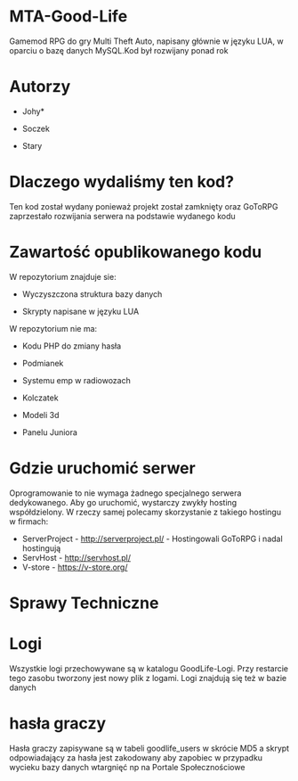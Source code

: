 # MTA-Good-Life
Gamemod RPG do gry Multi Theft Auto, napisany głównie w języku LUA, w oparciu o bazę danych MySQL.Kod był rozwijany ponad rok
# Autorzy

- Johy*

- Soczek

- Stary
# Dlaczego wydaliśmy ten kod?

Ten kod został wydany ponieważ projekt został zamknięty oraz GoToRPG zaprzestało rozwijania serwera na podstawie wydanego kodu
# Zawartość opublikowanego kodu

W repozytorium znajduje sie:

- Wyczyszczona struktura bazy danych

- Skrypty napisane w języku LUA

W repozytorium nie ma:

- Kodu PHP do zmiany hasła

- Podmianek

- Systemu emp w radiowozach

- Kolczatek

- Modeli 3d

- Panelu Juniora

# Gdzie uruchomić serwer

Oprogramowanie to nie wymaga żadnego specjalnego serwera dedykowanego. Aby go uruchomić, wystarczy zwykły hosting współdzielony. W rzeczy samej polecamy skorzystanie z takiego hostingu w firmach:

- ServerProject - http://serverproject.pl/ - Hostingowali GoToRPG i nadal hostingują
- ServHost - http://servhost.pl/
- V-store - https://v-store.org/

# Sprawy Techniczne

# Logi
Wszystkie logi przechowywane są w katalogu GoodLife-Logi. Przy restarcie tego zasobu tworzony jest nowy plik z logami. Logi znajdują się też w bazie danych

# hasła graczy
Hasła graczy zapisywane są w tabeli goodlife_users w skrócie MD5 a skrypt odpowiadający za hasła jest zakodowany aby zapobiec w przypadku wycieku bazy danych wtargnięć np na Portale Społecznościowe
